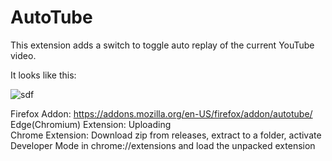 # AutoTube

This extension adds a switch to toggle auto replay of the current YouTube video.

It looks like this: 

![sdf](http://i.imgur.com/L114mBe.png "It looks like this")


Firefox Addon: https://addons.mozilla.org/en-US/firefox/addon/autotube/  
Edge(Chromium) Extension: Uploading  
Chrome Extension: Download zip from releases, extract to a folder, activate Developer Mode in chrome://extensions and load the unpacked extension